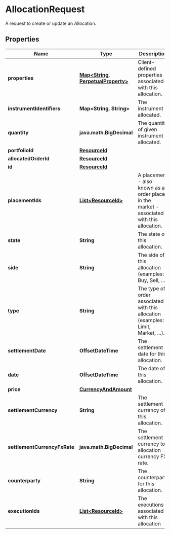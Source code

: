 

# AllocationRequest

A request to create or update an Allocation.

## Properties

| Name | Type | Description | Notes |
|------------ | ------------- | ------------- | -------------|
|**properties** | [**Map&lt;String, PerpetualProperty&gt;**](PerpetualProperty.md) | Client-defined properties associated with this allocation. |  [optional] |
|**instrumentIdentifiers** | **Map&lt;String, String&gt;** | The instrument allocated. |  |
|**quantity** | **java.math.BigDecimal** | The quantity of given instrument allocated. |  |
|**portfolioId** | [**ResourceId**](ResourceId.md) |  |  |
|**allocatedOrderId** | [**ResourceId**](ResourceId.md) |  |  |
|**id** | [**ResourceId**](ResourceId.md) |  |  |
|**placementIds** | [**List&lt;ResourceId&gt;**](ResourceId.md) | A placement - also known as an order placed in the market - associated with this allocation. |  [optional] |
|**state** | **String** | The state of this allocation. |  [optional] |
|**side** | **String** | The side of this allocation (examples: Buy, Sell, ...). |  [optional] |
|**type** | **String** | The type of order associated with this allocation (examples: Limit, Market, ...). |  [optional] |
|**settlementDate** | **OffsetDateTime** | The settlement date for this allocation. |  [optional] |
|**date** | **OffsetDateTime** | The date of this allocation. |  [optional] |
|**price** | [**CurrencyAndAmount**](CurrencyAndAmount.md) |  |  [optional] |
|**settlementCurrency** | **String** | The settlement currency of this allocation. |  [optional] |
|**settlementCurrencyFxRate** | **java.math.BigDecimal** | The settlement currency to allocation currency FX rate. |  [optional] |
|**counterparty** | **String** | The counterparty for this allocation. |  [optional] |
|**executionIds** | [**List&lt;ResourceId&gt;**](ResourceId.md) | The executions associated with this allocation |  [optional] |



